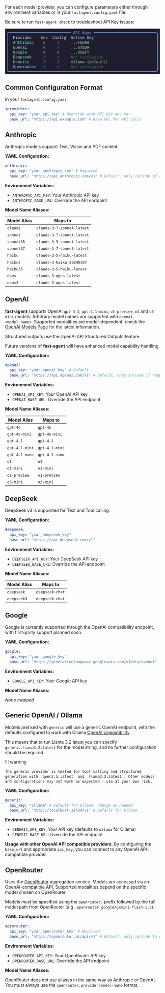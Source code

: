 
For each model provider, you can configure parameters either through environment variables or in your `fastagent.config.yaml` file.

Be sure to run `fast-agent check` to troubleshoot API Key issues:

![Key Check](check.png)

## Common Configuration Format

In your `fastagent.config.yaml`:

```yaml
<provider>:
  api_key: "your_api_key" # Override with API_KEY env var
  base_url: "https://api.example.com" # Base URL for API calls
```

## Anthropic

Anthropic models support Text, Vision and PDF content.

**YAML Configuration:**

```yaml
anthropic:
  api_key: "your_anthropic_key" # Required
  base_url: "https://api.anthropic.com/v1" # Default, only include if required
```

**Environment Variables:**

- `ANTHROPIC_API_KEY`: Your Anthropic API key
- `ANTHROPIC_BASE_URL`: Override the API endpoint

**Model Name Aliases:**

| Model Alias | Maps to                    |
| ----------- | -------------------------- |
| `claude`    | `claude-3-7-sonnet-latest` |
| `sonnet`    | `claude-3-7-sonnet-latest` |
| `sonnet35`  | `claude-3-5-sonnet-latest` |
| `sonnet37`  | `claude-3-7-sonnet-latest` |
| `haiku`     | `claude-3-5-haiku-latest`  |
| `haiku3`    | `claude-3-haiku-20240307`  |
| `haiku35`   | `claude-3-5-haiku-latest`  |
| `opus`      | `claude-3-opus-latest`     |
| `opus3`     | `claude-3-opus-latest`     |

## OpenAI

**fast-agent** supports OpenAI `gpt-4.1`, `gpt-4.1-mini`, `o1-preview`, `o1` and `o3-mini` models. Arbitrary model names are supported with `openai.<model_name>`. Supported modalities are model-dependent, check the [OpenAI Models Page](https://platform.openai.com/docs/models) for the latest information.

Structured outputs use the OpenAI API Structured Outputs feature.

Future versions of **fast-agent** will have enhanced model capability handling.

**YAML Configuration:**

```yaml
openai:
  api_key: "your_openai_key" # Default
  base_url: "https://api.openai.com/v1" # Default, only include if required
```

**Environment Variables:**

- `OPENAI_API_KEY`: Your OpenAI API key
- `OPENAI_BASE_URL`: Override the API endpoint

**Model Name Aliases:**

| Model Alias   | Maps to       |
| ------------- | ------------- |
| `gpt-4o`      | `gpt-4o`      |
| `gpt-4o-mini` | `gpt-4o-mini` |
| `gpt-4.1`     | `gpt-4.1`     |
| `gpt-4.1-mini`| `gpt-4.1-mini`|
| `gpt-4.1-nano`| `gpt-4.1-nano`|
| `o1`          | `o1`          |
| `o1-mini`     | `o1-mini`     |
| `o1-preview`  | `o1-preview`  |
| `o3-mini`     | `o3-mini`     |

## DeepSeek

DeepSeek v3 is supported for Text and Tool calling.

**YAML Configuration:**

```yaml
deepseek:
  api_key: "your_deepseek_key"
  base_url: "https://api.deepseek.com/v1"
```

**Environment Variables:**

- `DEEPSEEK_API_KEY`: Your DeepSeek API key
- `DEEPSEEK_BASE_URL`: Override the API endpoint

**Model Name Aliases:**

| Model Alias | Maps to                    |
| ----------- | -------------------------- |
| `deepseek`  | `deepseek-chat` |
| `deepseek3` | `deepseek-chat` |


## Google

Google is currently supported through the OpenAI compatibility endpoint, with first-party support planned soon.

**YAML Configuration:**

```yaml
google:
  api_key: "your_google_key"
  base_url: "https://generativelanguage.googleapis.com/v1beta/openai"
```

**Environment Variables:**

- `GOOGLE_API_KEY`: Your Google API key

**Model Name Aliases:**

_None mapped_

## Generic OpenAI / Ollama


Models prefixed with `generic` will use a generic OpenAI endpoint, with the defaults configured to work with Ollama [OpenAI compatibility](https://github.com/ollama/ollama/blob/main/docs/openai.md). 

This means that to run Llama 3.2 latest you can specify `generic.llama3.2:latest` for the model string, and no further configuration should be required.


!!! warning

    The generic provider is tested for tool calling and structured generation with `qwen2.5:latest` and `llama3.2:latest`. Other models and configurations may not work as expected - use at your own risk.


**YAML Configuration:**

```yaml
generic:
  api_key: "ollama" # Default for Ollama, change as needed
  base_url: "http://localhost:11434/v1" # Default for Ollama
```

**Environment Variables:**

- `GENERIC_API_KEY`: Your API key (defaults to `ollama` for Ollama)
- `GENERIC_BASE_URL`: Override the API endpoint

**Usage with other OpenAI API compatible providers:**
By configuring the `base_url` and appropriate `api_key`, you can connect to any OpenAI API-compatible provider.

## OpenRouter

Uses the [OpenRouter](https://openrouter.ai/) aggregation service. Models are accessed via an OpenAI-compatible API. Supported modalities depend on the specific model chosen on OpenRouter.

Models *must* be specified using the `openrouter.` prefix followed by the full model path from OpenRouter (e.g., `openrouter.google/gemini-flash-1.5`).

**YAML Configuration:**

```yaml
openrouter:
  api_key: "your_openrouter_key" # Required
  base_url: "https://openrouter.ai/api/v1" # Default, only include to override
```

**Environment Variables:**

- `OPENROUTER_API_KEY`: Your OpenRouter API key
- `OPENROUTER_BASE_URL`: Override the API endpoint

**Model Name Aliases:**

OpenRouter does not use aliases in the same way as Anthropic or OpenAI. You must always use the `openrouter.provider/model-name` format.
